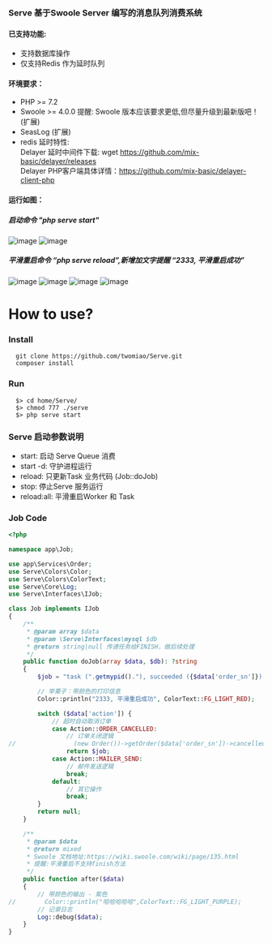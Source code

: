 ### Serve 基于Swoole Server 编写的消息队列消费系统
#### 已支持功能:
- 支持数据库操作
- 仅支持Redis 作为延时队列

#### 环境要求：
* PHP >= 7.2
* Swoole >= 4.0.0 提醒: Swoole 版本应该要求更低,但尽量升级到最新版吧！ (扩展)
* SeasLog (扩展)
* redis 延时特性:<br/>
    Delayer 延时中间件下载: wget https://github.com/mix-basic/delayer/releases<br/>
    Delayer PHP客户端具体详情：https://github.com/mix-basic/delayer-client-php<br/>
 
#### 运行如图：
##### 启动命令 "php serve start"
![image](https://github.com/twomiao/Serve/raw/master/data/start.png "DEBUG运行界面")
![image](https://github.com/twomiao/Serve/raw/master/data/test.png "处理业务阶段")
##### 平滑重启命令 “php serve reload”,新增加文字提醒 “2333, 平滑重启成功”
![image](https://github.com/twomiao/Serve/raw/master/data/reload.png "平滑重启命令")
![image](https://github.com/twomiao/Serve/raw/master/data/reload02.png "平滑重启")
![image](https://github.com/twomiao/Serve/raw/master/data/daemon.png "守护进程运行界面")
![image](https://github.com/twomiao/Serve/raw/master/data/daemon02.png "守护进程")

# How to use?

### Install

```
  git clone https://github.com/twomiao/Serve.git
  composer install
```

### Run
```
  $> cd home/Serve/
  $> chmod 777 ./serve
  $> php serve start
```

### Serve 启动参数说明

- start: 启动 Serve Queue 消费
- start -d: 守护进程运行
- reload: 只更新Task 业务代码 (Job::doJob)
- stop: 停止Serve 服务运行
- reload:all: 平滑重启Worker 和 Task

### Job Code

```php
<?php

namespace app\Job;

use app\Services\Order;
use Serve\Colors\Color;
use Serve\Colors\ColorText;
use Serve\Core\Log;
use Serve\Interfaces\IJob;

class Job implements IJob
{
    /**
     * @param array $data
     * @param \Serve\Interfaces\mysql $db
     * @return string|null 传递任务给FINISH，做后续处理
     */
    public function doJob(array $data, $db): ?string
    {
        $job = "task (".getmypid()."), succeeded ({$data['order_sn']}).";

        // 举栗子：带颜色的打印信息
        Color::println("2333, 平滑重启成功", ColorText::FG_LIGHT_RED);

        switch ($data['action']) {
            // 超时自动取消订单
            case Action::ORDER_CANCELLED:
                // 订单关闭逻辑
//                (new Order())->getOrder($data['order_sn'])->cancelled();
                return $job;
            case Action::MAILER_SEND:
                // 邮件发送逻辑
                break;
            default:
                // 其它操作
                break;
        }
        return null;
    }

    /**
     * @param $data
     * @return mixed
     * Swoole 文档地址:https://wiki.swoole.com/wiki/page/135.html
     * 提醒:平滑重启不支持finish方法
     */
    public function after($data)
    {
        // 带颜色的输出 - 紫色
//        Color::println("哈哈哈哈哈",ColorText::FG_LIGHT_PURPLE);
        // 记录日志
        Log::debug($data);
    }
}
```
